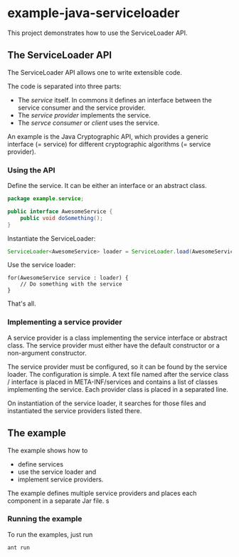 # example-java-serviceloader
This project demonstrates how to use the ServiceLoader API.

## The ServiceLoader API
The ServiceLoader API allows one to write extensible code. 

The code is separated into three parts:
* The _service_ itself. In commons it defines an interface between the service consumer and the service provider.
* The _service provider_ implements the service.
* The _servce consumer_ or _client_ uses the service.

An example is the Java Cryptographic API, which provides a generic interface (= service) for different cryptographic algorithms (= service provider).


### Using the API
Define the service. It can be either an interface or an abstract class.
```java
package example.service;

public interface AwesomeService {
	public void doSomething();
}
```

Instantiate the ServiceLoader:
```java
ServiceLoader<AwesomeService> loader = ServiceLoader.load(AwesomeService.class);
```

Use the service loader:
```
for(AwesomeService service : loader) {
	// Do something with the service
}
```

That's all.

### Implementing a service provider
A service provider is a class implementing the service interface or abstract class. The service provider must either have the default constructor or a non-argument constructor.

The service provider must be configured, so it can be found by the service loader. The configuration is simple. A text file named after the service class / interface is placed in META-INF/services and contains a list of classes implementing the service. Each provider class is placed in a separated line.

On instantiation of the service loader, it searches for those files and instantiated the service providers listed there. 

## The example
The example shows how to 
* define services 
* use the service loader and
* implement service providers.

The example defines multiple service providers and places each component in a separate Jar file.
s  
### Running the example
To run the examples, just run
```
ant run
```
